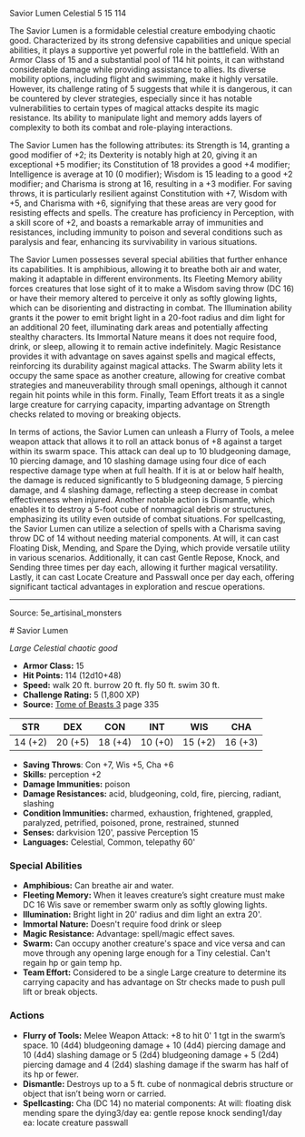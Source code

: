 <MonsterName/>Savior Lumen</MonsterName>
<CreatureType/>Celestial</CreatureType>
<CR/>5</CR>
<AC/>15</AC>
<HP/>114</HP>
<summary>The Savior Lumen is a formidable celestial creature embodying chaotic good. Characterized by its strong defensive capabilities and unique special abilities, it plays a supportive yet powerful role in the battlefield. With an Armor Class of 15 and a substantial pool of 114 hit points, it can withstand considerable damage while providing assistance to allies. Its diverse mobility options, including flight and swimming, make it highly versatile. However, its challenge rating of 5 suggests that while it is dangerous, it can be countered by clever strategies, especially since it has notable vulnerabilities to certain types of magical attacks despite its magic resistance. Its ability to manipulate light and memory adds layers of complexity to both its combat and role-playing interactions.</summary>

<detail>

The Savior Lumen has the following attributes: its Strength is 14, granting a good modifier of +2; its Dexterity is notably high at 20, giving it an exceptional +5 modifier; its Constitution of 18 provides a good +4 modifier; Intelligence is average at 10 (0 modifier); Wisdom is 15 leading to a good +2 modifier; and Charisma is strong at 16, resulting in a +3 modifier. For saving throws, it is particularly resilient against Constitution with +7, Wisdom with +5, and Charisma with +6, signifying that these areas are very good for resisting effects and spells. The creature has proficiency in Perception, with a skill score of +2, and boasts a remarkable array of immunities and resistances, including immunity to poison and several conditions such as paralysis and fear, enhancing its survivability in various situations.

The Savior Lumen possesses several special abilities that further enhance its capabilities. It is amphibious, allowing it to breathe both air and water, making it adaptable in different environments. Its Fleeting Memory ability forces creatures that lose sight of it to make a Wisdom saving throw (DC 16) or have their memory altered to perceive it only as softly glowing lights, which can be disorienting and distracting in combat. The Illumination ability grants it the power to emit bright light in a 20-foot radius and dim light for an additional 20 feet, illuminating dark areas and potentially affecting stealthy characters. Its Immortal Nature means it does not require food, drink, or sleep, allowing it to remain active indefinitely. Magic Resistance provides it with advantage on saves against spells and magical effects, reinforcing its durability against magical attacks. The Swarm ability lets it occupy the same space as another creature, allowing for creative combat strategies and maneuverability through small openings, although it cannot regain hit points while in this form. Finally, Team Effort treats it as a single large creature for carrying capacity, imparting advantage on Strength checks related to moving or breaking objects.

In terms of actions, the Savior Lumen can unleash a Flurry of Tools, a melee weapon attack that allows it to roll an attack bonus of +8 against a target within its swarm space. This attack can deal up to 10 bludgeoning damage, 10 piercing damage, and 10 slashing damage using four dice of each respective damage type when at full health. If it is at or below half health, the damage is reduced significantly to 5 bludgeoning damage, 5 piercing damage, and 4 slashing damage, reflecting a steep decrease in combat effectiveness when injured. Another notable action is Dismantle, which enables it to destroy a 5-foot cube of nonmagical debris or structures, emphasizing its utility even outside of combat situations. For spellcasting, the Savior Lumen can utilize a selection of spells with a Charisma saving throw DC of 14 without needing material components. At will, it can cast Floating Disk, Mending, and Spare the Dying, which provide versatile utility in various scenarios. Additionally, it can cast Gentle Repose, Knock, and Sending three times per day each, allowing it further magical versatility. Lastly, it can cast Locate Creature and Passwall once per day each, offering significant tactical advantages in exploration and rescue operations.</detail>



---

Source: 5e_artisinal_monsters

<statblock>
# Savior Lumen

*Large* *Celestial* *chaotic good*

- **Armor Class:** 15
- **Hit Points:** 114 (12d10+48)
- **Speed:** walk 20 ft. burrow 20 ft. fly 50 ft. swim 30 ft.
- **Challenge Rating:** 5 (1,800 XP)
- **Source:** [Tome of Beasts 3](https://koboldpress.com/kpstore/product/tome-of-beasts-3-for-5th-edition/) page 335

| STR | DEX | CON | INT | WIS | CHA |
| --- | --- | --- | --- | --- | --- |
| 14 (+2) | 20 (+5) | 18 (+4) | 10 (+0) | 15 (+2) | 16 (+3) |

- **Saving Throws**: Con +7, Wis +5, Cha +6
- **Skills:** perception +2
- **Damage Immunities:** poison 
- **Damage Resistances:** acid, bludgeoning, cold, fire, piercing, radiant, slashing
- **Condition Immunities:** charmed, exhaustion, frightened, grappled, paralyzed, petrified, poisoned, prone, restrained, stunned
- **Senses:** darkvision 120', passive Perception 15
- **Languages:** Celestial, Common, telepathy 60'

### Special Abilities

- **Amphibious:** Can breathe air and water.
- **Fleeting Memory:** When it leaves creature’s sight creature must make DC 16 Wis save or remember swarm only as softly glowing lights.
- **Illumination:** Bright light in 20' radius and dim light an extra 20'.
- **Immortal Nature:** Doesn't require food drink or sleep
- **Magic Resistance:** Advantage: spell/magic effect saves.
- **Swarm:** Can occupy another creature's space and vice versa and can move through any opening large enough for a Tiny celestial. Can't regain hp or gain temp hp.
- **Team Effort:** Considered to be a single Large creature to determine its carrying capacity and has advantage on Str checks made to push pull lift or break objects.

### Actions

- **Flurry of Tools:** Melee Weapon Attack: +8 to hit 0' 1 tgt in the swarm’s space. 10 (4d4) bludgeoning damage + 10 (4d4) piercing damage and 10 (4d4) slashing damage or 5 (2d4) bludgeoning damage + 5 (2d4) piercing damage and 4 (2d4) slashing damage if the swarm has half of its hp or fewer.
- **Dismantle:** Destroys up to a 5 ft. cube of nonmagical debris structure or object that isn’t being worn or carried.
- **Spellcasting:** Cha (DC 14) no material components: At will: floating disk mending spare the dying3/day ea: gentle repose knock sending1/day ea: locate creature passwall


</statblock>


